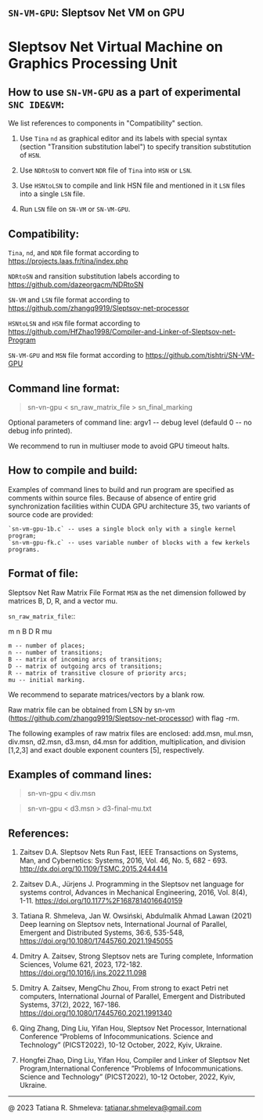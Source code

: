 ## `SN-VM-GPU`: Sleptsov Net VM on GPU

# Sleptsov Net Virtual Machine on Graphics Processing Unit


How to use `SN-VM-GPU` as a part of experimental `SNC IDE&VM`:
--------------------------------------------------------------

We list references to components in "Compatibility" section.

1) Use `Tina` `nd` as graphical editor and its labels with special syntax (section "Transition substitution label") to specify transition substitution of `HSN`.

2) Use `NDRtoSN` to convert `NDR` file of `Tina` into `HSN` or `LSN`. 

3) Use `HSNtoLSN` to compile and link HSN file and mentioned in it `LSN` files into a single `LSN` file.

4) Run `LSN` file on `SN-VM` or `SN-VM-GPU`.


Compatibility: 
-------------- 

`Tina`, `nd`, and `NDR` file format according to https://projects.laas.fr/tina/index.php

`NDRtoSN` and ransition substitution labels according to https://github.com/dazeorgacm/NDRtoSN

`SN-VM` and `LSN` file format according to https://github.com/zhangq9919/Sleptsov-net-processor

`HSNtoLSN` and `HSN` file format according to https://github.com/HfZhao1998/Compiler-and-Linker-of-Sleptsov-net-Program

`SN-VM-GPU` and `MSN` file format according to https://github.com/tishtri/SN-VM-GPU


Command line format: 
-------------------- 

   >sn-vn-gpu < sn_raw_matrix_file > sn_final_marking
   
   Optional parameters of command line: 
    	argv1 -- debug level (defauld 0 -- no debug info printed).
   	
   We recommend to run in multiuser mode to avoid GPU timeout halts.
   

How to compile and build:
-------------------------

Examples of command lines to build and run program are specified as comments within source files. Because of absence of entire grid synchronization facilities within CUDA GPU architecture 35, two variants of source code are provided:

	`sn-vm-gpu-1b.c` -- uses a single block only with a single kernel program;
	`sn-vm-gpu-fk.c` -- uses variable number of blocks with a few kerkels programs.
   

Format of file:
---------------

Sleptsov Net Raw Matrix File Format `MSN` as the net dimension followed by matrices B, D, R, and a vector mu. 

`sn_raw_matrix_file`::

m n
B
D
R
mu

	m -- number of places;
	n -- number of transitions;
	B -- matrix of incoming arcs of transitions;
	D -- matrix of outgoing arcs of transitions;
	R -- matrix of transitive closure of priority arcs;
	mu -- initial marking.
	
We recommend to separate matrices/vectors by a blank row.

Raw matrix file can be obtained from LSN by sn-vm (https://github.com/zhangq9919/Sleptsov-net-processor) with flag -rm. 

The following examples of raw matrix files are enclosed: add.msn, mul.msn, div.msn, d2.msn, d3.msn, d4.msn for addition, multiplication, and division [1,2,3] and exact double exponent counters [5], respectively. 

     
Examples of command lines: 
-------------------------- 

   >sn-vn-gpu < div.msn
   
   >sn-vn-gpu < d3.msn > d3-final-mu.txt
   
   
References: 
----------- 
1. Zaitsev D.A. Sleptsov Nets Run Fast, IEEE Transactions on Systems, Man, and Cybernetics: Systems, 2016, Vol. 46, No. 5, 682 - 693. http://dx.doi.org/10.1109/TSMC.2015.2444414

2. Zaitsev D.A., Jürjens J. Programming in the Sleptsov net language for systems control, Advances in Mechanical Engineering, 2016, Vol. 8(4), 1-11. https://doi.org/10.1177%2F1687814016640159

3. Tatiana R. Shmeleva, Jan W. Owsiński, Abdulmalik Ahmad Lawan (2021) Deep learning on Sleptsov nets, International Journal of Parallel, Emergent and Distributed Systems, 36:6, 535-548, https://doi.org/10.1080/17445760.2021.1945055

4. Dmitry A. Zaitsev, Strong Sleptsov nets are Turing complete, Information Sciences, Volume 621, 2023, 172-182. https://doi.org/10.1016/j.ins.2022.11.098

5. Dmitry A. Zaitsev, MengChu Zhou, From strong to exact Petri net computers, International Journal of Parallel, Emergent and Distributed Systems, 37(2), 2022, 167-186. https://doi.org/10.1080/17445760.2021.1991340

6. Qing Zhang, Ding Liu, Yifan Hou, Sleptsov Net Processor, International Conference ”Problems of Infocommunications. Science and Technology” (PICST2022), 10-12 October, 2022, Kyiv, Ukraine.

7. Hongfei Zhao, Ding Liu, Yifan Hou, Compiler and Linker of Sleptsov Net Program,International Conference ”Problems of Infocommunications. Science and Technology” (PICST2022), 10-12 October, 2022, Kyiv, Ukraine.

----------------------------------------------------------------------- 
@ 2023 Tatiana R. Shmeleva: tatianar.shmeleva@gmail.com
